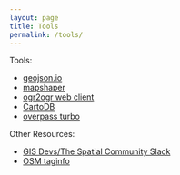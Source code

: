 ```yaml
---
layout: page
title: Tools
permalink: /tools/
---
```


Tools:

* [geojson.io](http://www.geojson.io)
* [mapshaper](http://www.mapshaper.org)
* [ogr2ogr web client](http://ogre.adc4gis.com/)
* [CartoDB](http://www.cartodb.com)
* [overpass turbo](http://overpass-turbo.eu/)


Other Resources:

* [GIS Devs/The Spatial Community Slack](http://get.maptiks.com/gisdevs-on-slack/)
* [OSM taginfo](https://taginfo.openstreetmap.org/)
